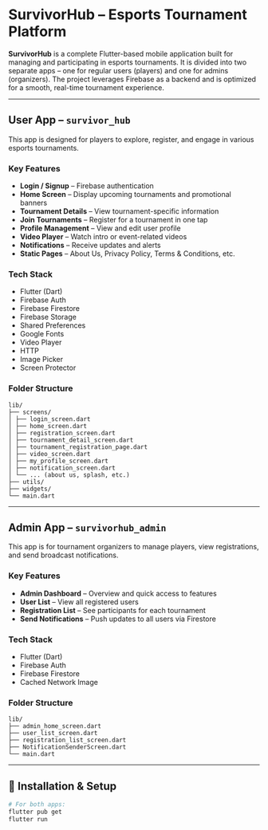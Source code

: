 # SurvivorHub – Esports Tournament Platform

**SurvivorHub** is a complete Flutter-based mobile application built for managing and participating in esports tournaments. It is divided into two separate apps – one for regular users (players) and one for admins (organizers). The project leverages Firebase as a backend and is optimized for a smooth, real-time tournament experience.

---

## User App – `survivor_hub`

This app is designed for players to explore, register, and engage in various esports tournaments.

### Key Features

- **Login / Signup** – Firebase authentication
- **Home Screen** – Display upcoming tournaments and promotional banners
- **Tournament Details** – View tournament-specific information
- **Join Tournaments** – Register for a tournament in one tap
- **Profile Management** – View and edit user profile
- **Video Player** – Watch intro or event-related videos
- **Notifications** – Receive updates and alerts
- **Static Pages** – About Us, Privacy Policy, Terms & Conditions, etc.

### Tech Stack

- Flutter (Dart)
- Firebase Auth
- Firebase Firestore
- Firebase Storage
- Shared Preferences
- Google Fonts
- Video Player
- HTTP
- Image Picker
- Screen Protector

### Folder Structure
```
lib/
├── screens/
│ ├── login_screen.dart
│ ├── home_screen.dart
│ ├── registration_screen.dart
│ ├── tournament_detail_screen.dart
│ ├── tournament_registration_page.dart
│ ├── video_screen.dart
│ ├── my_profile_screen.dart
│ ├── notification_screen.dart
│ └── ... (about us, splash, etc.)
├── utils/
├── widgets/
└── main.dart
```

---

## Admin App – `survivorhub_admin`

This app is for tournament organizers to manage players, view registrations, and send broadcast notifications.

### Key Features

- **Admin Dashboard** – Overview and quick access to features
- **User List** – View all registered users
- **Registration List** – See participants for each tournament
- **Send Notifications** – Push updates to all users via Firestore

### Tech Stack

- Flutter (Dart)
- Firebase Auth
- Firebase Firestore
- Cached Network Image

### Folder Structure 
```
lib/
├── admin_home_screen.dart
├── user_list_screen.dart
├── registration_list_screen.dart
├── NotificationSenderScreen.dart
└── main.dart
```

---

## 🔧 Installation & Setup

```bash
# For both apps:
flutter pub get
flutter run


